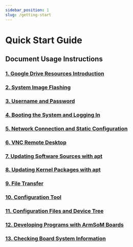 ```yaml
---
sidebar_position: 1
slug: /getting-start
---
```

 
# Quick Start Guide

## Document Usage Instructions

### [1. Google Drive Resources Introduction](./getting-start/cloud-disk)

### [2. System Image Flashing](./getting-start/flash-img)

### [3. Username and Password](./getting-start/username)

### [4. Booting the System and Logging In](./getting-start/startup)

### [5. Network Connection and Static Configuration](./getting-start/startup-network)

### [6. VNC Remote Desktop](./getting-start/vnc-connect)

### [7. Updating Software Sources with apt](./getting-start/apt-update)

### [8. Updating Kernel Packages with apt](./getting-start/apt-update-kernel)

### [9. File Transfer](./getting-start/file-cross-trans)

### [10. Configuration Tool](./getting-start/armbian-config)

### [11. Configuration Files and Device Tree](./getting-start/config-file_and_device-tree)

### [12. Developing Programs with ArmSoM Boards](./getting-start/gcc_compile)

### [13. Checking Board System Information](./getting-start/check_board_system_information)